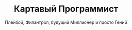 ---
title: Картавый Программист 
subtitle: Плейбой, Филантроп, будущий Миллионер и просто Гений
menu:
    main:
        name: Главная
        weight: -100
        params:
            icon: home
image: "site_main_image.png"
---